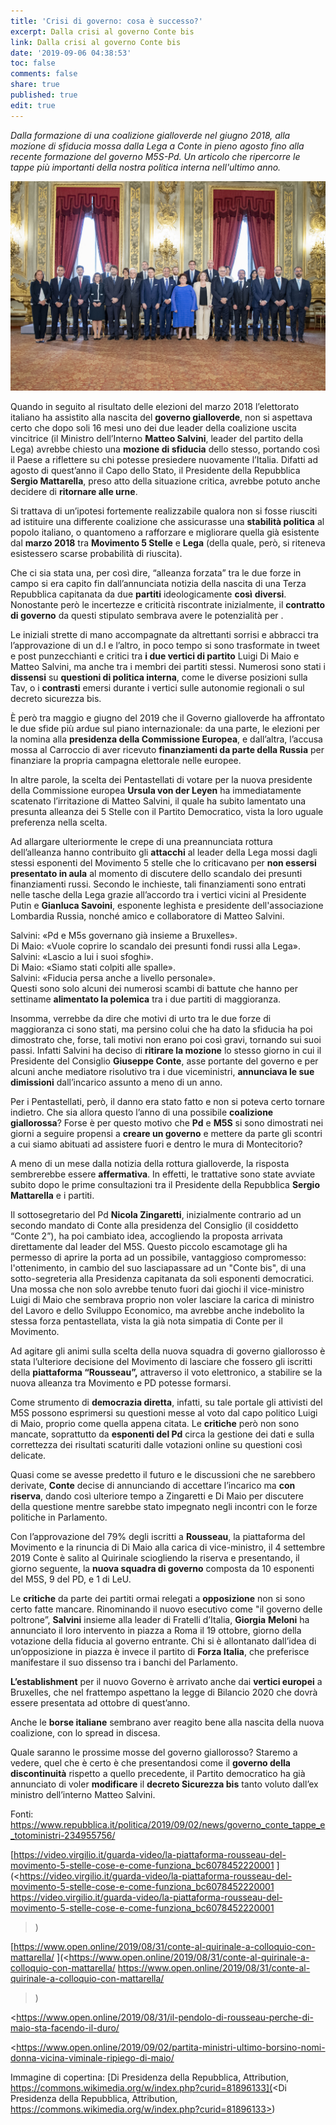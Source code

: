 ```yaml
---
title: 'Crisi di governo: cosa è successo?'
excerpt: Dalla crisi al governo Conte bis
link: Dalla crisi al governo Conte bis
date: '2019-09-06 04:38:53'
toc: false
comments: false
share: true
published: true
edit: true
---
```

_Dalla formazione di una coalizione gialloverde nel giugno 2018, alla mozione di sfiducia mossa dalla Lega a Conte in pieno agosto fino alla recente formazione del governo M5S-Pd. Un articolo che ripercorre le tappe più importanti della nostra politica interna nell'ultimo anno._

![](/assets/images/giuramento_governo_conte_ii.jpg)

Quando in seguito al risultato delle elezioni del marzo 2018 l’elettorato italiano ha assistito alla nascita del **governo gialloverde**, non si aspettava certo che dopo soli 16 mesi uno dei due leader della coalizione uscita vincitrice (il Ministro dell’Interno **Matteo Salvini**, leader del partito della Lega) avrebbe chiesto una **mozione di sfiducia** dello stesso, portando così il Paese a riflettere su chi potesse presiedere nuovamente l’Italia.
 Difatti ad agosto di quest’anno il Capo dello Stato, il Presidente della Repubblica **Sergio Mattarella**, preso atto della situazione critica, avrebbe potuto anche decidere di **ritornare alle urne**. 

Si trattava di un’ipotesi fortemente realizzabile qualora non si fosse riusciti ad istituire una differente coalizione che assicurasse una **stabilità politica** al popolo italiano, o quantomeno a rafforzare e migliorare quella già esistente dal **marzo 2018** tra **Movimento 5 Stelle** e **Lega** (della quale, però, si riteneva esistessero scarse probabilità di riuscita). 

Che ci sia stata una, per così dire, “alleanza forzata” tra le due forze in campo si era capito fin dall’annunciata notizia della nascita di una Terza Repubblica capitanata da due **partiti** ideologicamente **così** **diversi**.  Nonostante però le incertezze e criticità riscontrate inizialmente, il **contratto di governo** da questi stipulato sembrava avere le potenzialità per . 

Le iniziali strette di mano accompagnate da altrettanti sorrisi e abbracci tra l’approvazione di un d.l e l’altro, in poco tempo si sono trasformate in tweet e post punzecchianti e critici tra **i due vertici di partito** Luigi Di Maio e Matteo Salvini, ma anche tra i membri dei partiti stessi. Numerosi sono stati i **dissensi**  su **questioni di politica interna**, come le diverse posizioni sulla Tav, o i **contrasti** emersi durante i vertici sulle autonomie regionali o sul decreto sicurezza bis. 

È però tra maggio e giugno del 2019 che il Governo gialloverde ha affrontato le due sfide più ardue sul piano internazionale: da una parte, le elezioni per la nomina alla **presidenza della Commissione Europea**, e dall’altra, l’accusa mossa al Carroccio di aver ricevuto **finanziamenti da parte della Russia** per finanziare la propria campagna elettorale nelle europee. 

In altre parole, la scelta dei Pentastellati di votare per la nuova presidente della Commissione europea **Ursula von der Leyen** ha immediatamente scatenato l’irritazione di Matteo Salvini, il quale ha subito lamentato una presunta alleanza dei 5 Stelle con il Partito Democratico, vista la loro uguale preferenza nella scelta.

Ad allargare ulteriormente le crepe di una preannunciata rottura dell’alleanza hanno contribuito gli **attacchi** al leader della Lega mossi dagli stessi esponenti del Movimento 5 stelle che lo criticavano per **non essersi presentato in aula** al momento di discutere dello scandalo dei presunti finanziamenti russi. Secondo le inchieste, tali finanziamenti sono entrati nelle tasche della Lega grazie all’accordo tra i vertici vicini al Presidente Putin e **Gianluca Savoini**, esponente leghista e presidente dell'associazione Lombardia Russia, nonché amico e collaboratore di Matteo Salvini. 

Salvini: «Pd e M5s governano già insieme a Bruxelles». \
Di Maio: «Vuole coprire lo scandalo dei presunti fondi russi alla Lega». \
Salvini: «Lascio a lui i suoi sfoghi». \
Di Maio: «Siamo stati colpiti alle spalle». \
Salvini: «Fiducia persa anche a livello personale». \
Questi sono solo alcuni dei numerosi scambi di battute che hanno per settiname **alimentato la polemica** tra i due partiti di maggioranza. 

Insomma, verrebbe da dire che motivi di urto tra le due forze di maggioranza ci sono stati, ma persino colui che ha dato la sfiducia ha poi dimostrato che, forse, tali motivi non erano poi così gravi, tornando sui suoi passi. Infatti Salvini ha deciso di **ritirare la mozione** lo stesso giorno in cui il Presidente del Consiglio **Giuseppe Conte**, asse portante del governo e per alcuni anche mediatore risolutivo tra i due viceministri, **annunciava le sue dimissioni** dall’incarico assunto a meno di un anno. 

Per i Pentastellati, però, il danno era stato fatto e non si poteva certo tornare indietro. Che sia allora questo l’anno di una possibile **coalizione giallorossa**? Forse è per questo motivo che **Pd** e **M5S** si sono dimostrati nei giorni a seguire propensi a **creare un governo** e mettere da parte gli scontri a cui siamo abituati ad assistere fuori e dentro le mura di Montecitorio?

A meno di un mese dalla notizia della rottura gialloverde, la risposta sembrerebbe essere **affermativa**. In effetti, le trattative sono state avviate subito dopo le prime consultazioni tra il Presidente della Repubblica **Sergio Mattarella** e i partiti. 

Il sottosegretario del Pd **Nicola Zingaretti**, inizialmente contrario ad un secondo mandato di Conte alla presidenza del Consiglio (il cosiddetto “Conte 2”), ha poi cambiato idea, accogliendo la proposta arrivata direttamente dal leader del M5S. Questo piccolo escamotage gli ha permesso di  aprire la porta ad un possibile, vantaggioso compromesso: l'ottenimento, in cambio del suo lasciapassare ad un "Conte bis", di una sotto-segreteria alla Presidenza capitanata da soli esponenti democratici. Una mossa che non solo avrebbe tenuto fuori dai giochi il vice-ministro Luigi di Maio che sembrava proprio non voler lasciare la carica di ministro del Lavoro e dello Sviluppo Economico, ma avrebbe anche indebolito la stessa forza pentastellata, vista la già nota simpatia di Conte per il Movimento.  

Ad agitare gli animi sulla scelta della nuova squadra di governo giallorosso è stata l’ulteriore decisione del Movimento di lasciare che fossero gli iscritti della **piattaforma “Rousseau”,** attraverso il voto elettronico, a stabilire se la nuova alleanza tra Movimento e PD potesse formarsi. 

Come strumento di **democrazia diretta**, infatti, su tale portale gli attivisti del M5S possono esprimersi su questioni messe al voto dal capo politico Luigi di Maio, proprio come quella appena citata. Le **critiche** però non sono mancate, soprattutto da **esponenti del Pd** circa la gestione dei dati e sulla correttezza dei risultati scaturiti dalle votazioni online su questioni così delicate. 

Quasi come se avesse predetto il futuro e le discussioni che ne sarebbero derivate, **Conte** decise di annunciando di accettare l’incarico ma **con riserva**, dando così ulteriore tempo a Zingaretti e Di Maio per discutere della questione mentre sarebbe stato impegnato negli incontri con le forze politiche in Parlamento. 

Con l’approvazione del 79% degli iscritti a **Rousseau**, la piattaforma del Movimento e la rinuncia di Di Maio alla carica di vice-ministro, il 4 settembre 2019 Conte è salito al Quirinale sciogliendo la riserva e presentando, il giorno seguente, la **nuova squadra di governo** composta da 10 esponenti del M5S, 9 del PD, e 1 di LeU. 

Le **critiche** da parte dei partiti ormai relegati a **opposizione** non si sono certo fatte mancare. Rinominando il nuovo esecutivo come "il governo delle poltrone”, **Salvini** insieme alla leader di Fratelli d’Italia, **Giorgia** **Meloni** ha annunciato il loro intervento in piazza a Roma il 19 ottobre, giorno della votazione della fiducia al governo entrante. Chi si è allontanato dall’idea di un’opposizione in piazza è invece il partito di **Forza Italia**, che preferisce manifestare il suo dissenso tra i banchi del Parlamento. 

**L’establishment** per il nuovo Governo è arrivato anche dai **vertici europei** a Bruxelles, che nel frattempo aspettano la legge di Bilancio 2020 che dovrà essere presentata ad ottobre di quest’anno.

Anche le **borse italiane** sembrano aver reagito bene alla nascita della nuova coalizione, con lo spread in discesa. 

Quale saranno le prossime mosse del governo giallorosso? Staremo a vedere, quel che è certo è che presentandosi come il **governo della discontinuità** rispetto a quello precedente, il Partito democratico ha già annunciato di voler **modificare** il **decreto Sicurezza bis** tanto voluto dall’ex ministro dell’interno Matteo Salvini.

Fonti: <https://www.repubblica.it/politica/2019/09/02/news/governo_conte_tappe_e_totoministri-234955756/>

[https://video.virgilio.it/guarda-video/la-piattaforma-rousseau-del-movimento-5-stelle-cose-e-come-funziona_bc6078452220001
](<https://video.virgilio.it/guarda-video/la-piattaforma-rousseau-del-movimento-5-stelle-cose-e-come-funziona_bc6078452220001
https://video.virgilio.it/guarda-video/la-piattaforma-rousseau-del-movimento-5-stelle-cose-e-come-funziona_bc6078452220001
>)

[https://www.open.online/2019/08/31/conte-al-quirinale-a-colloquio-con-mattarella/
](<https://www.open.online/2019/08/31/conte-al-quirinale-a-colloquio-con-mattarella/
https://www.open.online/2019/08/31/conte-al-quirinale-a-colloquio-con-mattarella/
>)

<https://www.open.online/2019/08/31/il-pendolo-di-rousseau-perche-di-maio-sta-facendo-il-duro/
>

<https://www.open.online/2019/09/02/partita-ministri-ultimo-borsino-nomi-donna-vicina-viminale-ripiego-di-maio/
>

Immagine di copertina: [Di Presidenza della Repubblica, Attribution, https://commons.wikimedia.org/w/index.php?curid=81896133](<Di Presidenza della Repubblica, Attribution, https://commons.wikimedia.org/w/index.php?curid=81896133>)
